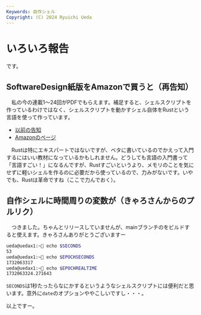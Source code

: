 ```yaml
---
Keywords: 自作シェル
Copyright: (C) 2024 Ryuichi Ueda
---
```


# いろいろ報告

です。

## SoftwareDesign紙版をAmazonで買うと（再告知）

　私の今の連載1〜24回がPDFでもらえます。補足すると、シェルスクリプトを作っているわけではなく、シェルスクリプトを動かすシェル自体をRustという言語を使って作っています。

* [以前の告知](/?post=20241103)
* [Amazonのページ](https://amzn.to/3AszhHI)

　Rustは特にエキスパートではないですが、ベタに書いているのでかえって入門するにはいい教材になっているかもしれません。どうしても言語の入門書って「言語すごい！」になるんですが、Rustすごいというより、メモリのことを気にせずに軽いシェルを作るのに必要だから使っているので、力みがないです。いやでも、Rustは革命ですね（ここで力んでおく）。

## 自作シェルに時間周りの変数が（きゃろさんからのプルリク）


　つきました。ちゃんとリリースしていませんが、mainブランチのをビルドすると使えます。きゃろさんありがとうございますー

```bash
ueda@uedax1:~🍣 echo $SECONDS
53
ueda@uedax1:~🍣 echo $EPOCHSECONDS
1732063317
ueda@uedax1:~🍣 echo $EPOCHREALTIME
1732063324.271643
```

`SECONDS`は1秒たったらなにかするというようなシェルスクリプトには便利だと思います。意外に`date`のオプションややこしいですし・・・。


以上ですー。
